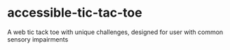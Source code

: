 # accessible-tic-tac-toe
 A web tic tack toe with unique challenges, designed for user with common sensory impairments
